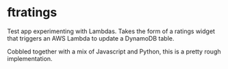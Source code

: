 # ftratings

Test app experimenting with Lambdas. Takes the form of a ratings widget that triggers an AWS Lambda to update a DynamoDB table.

Cobbled together with a mix of Javascript and Python, this is a pretty rough implementation. 
